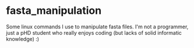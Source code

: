 # fasta_manipulation
Some linux commands I use to manipulate fasta files. I'm not a programmer, just a pHD student who really enjoys coding (but lacks of solid informatic knowledge) :)
